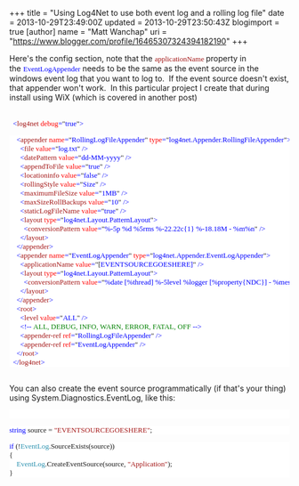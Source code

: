 +++
title = "Using Log4Net to use both event log and a rolling log file"
date = 2013-10-29T23:49:00Z
updated = 2013-10-29T23:50:43Z
blogimport = true 
[author]
	name = "Matt Wanchap"
	uri = "https://www.blogger.com/profile/16465307324394182190"
+++

Here's the config section, note that the&nbsp;<span style="color: #a31515; font-family: Consolas; font-size: 13px;">applicationName</span><span style="color: blue; font-family: Consolas; font-size: 13px;">&nbsp;</span>property in the&nbsp;<span style="background-color: white; color: blue; font-family: Consolas; font-size: 13px;">EventLogAppender</span>&nbsp;needs to be the same as the event source in the windows event log that you want to log to. &nbsp;If the event source doesn't exist, that appender won't work. &nbsp;In this particular project I create that during install using WiX (which is covered in another post)<br /><div><br /></div><div><span style="color: blue; font-family: Consolas; font-size: 13px;">&nbsp; &lt;</span><span style="color: #a31515; font-family: Consolas; font-size: 13px;">log4net</span><span style="color: blue; font-family: Consolas; font-size: 13px;">&nbsp;</span><span style="color: red; font-family: Consolas; font-size: 13px;">debug</span><span style="color: blue; font-family: Consolas; font-size: 13px;">=</span><span style="background-color: white; font-family: Consolas; font-size: 13px;">"</span><span style="color: blue; font-family: Consolas; font-size: 13px;">true</span><span style="background-color: white; font-family: Consolas; font-size: 13px;">"</span><span style="color: blue; font-family: Consolas; font-size: 13px;">&gt;</span><br /><div><pre style="background-color: white; background-position: initial initial; background-repeat: initial initial; font-family: Consolas; font-size: 13px;"><span style="color: blue;">&nbsp;&nbsp;&nbsp;&nbsp;&lt;</span><span style="color: #a31515;">appender</span><span style="color: blue;">&nbsp;</span><span style="color: red;">name</span><span style="color: blue;">=</span>"<span style="color: blue;">RollingLogFileAppender</span>"<span style="color: blue;">&nbsp;</span><span style="color: red;">type</span><span style="color: blue;">=</span>"<span style="color: blue;">log4net.Appender.RollingFileAppender</span>"<span style="color: blue;">&gt;</span><br /><span style="color: blue;">&nbsp;&nbsp;&nbsp;&nbsp;&nbsp;&nbsp;&lt;</span><span style="color: #a31515;">file</span><span style="color: blue;">&nbsp;</span><span style="color: red;">value</span><span style="color: blue;">=</span>"<span style="color: blue;">log.txt</span>"<span style="color: blue;">&nbsp;/&gt;</span><br /><span style="color: blue;">&nbsp;&nbsp;&nbsp;&nbsp;&nbsp;&nbsp;&lt;</span><span style="color: #a31515;">datePattern</span><span style="color: blue;">&nbsp;</span><span style="color: red;">value</span><span style="color: blue;">=</span>"<span style="color: blue;">dd-MM-yyyy</span>"<span style="color: blue;">&nbsp;/&gt;</span><br /><span style="color: blue;">&nbsp;&nbsp;&nbsp;&nbsp;&nbsp;&nbsp;&lt;</span><span style="color: #a31515;">appendToFile</span><span style="color: blue;">&nbsp;</span><span style="color: red;">value</span><span style="color: blue;">=</span>"<span style="color: blue;">true</span>"<span style="color: blue;">&nbsp;/&gt;</span><br /><span style="color: blue;">&nbsp;&nbsp;&nbsp;&nbsp;&nbsp;&nbsp;&lt;</span><span style="color: #a31515;">locationinfo</span><span style="color: blue;">&nbsp;</span><span style="color: red;">value</span><span style="color: blue;">=</span>"<span style="color: blue;">false</span>"<span style="color: blue;">&nbsp;/&gt;</span><br /><span style="color: blue;">&nbsp;&nbsp;&nbsp;&nbsp;&nbsp;&nbsp;&lt;</span><span style="color: #a31515;">rollingStyle</span><span style="color: blue;">&nbsp;</span><span style="color: red;">value</span><span style="color: blue;">=</span>"<span style="color: blue;">Size</span>"<span style="color: blue;">&nbsp;/&gt;</span><br /><span style="color: blue;">&nbsp;&nbsp;&nbsp;&nbsp;&nbsp;&nbsp;&lt;</span><span style="color: #a31515;">maximumFileSize</span><span style="color: blue;">&nbsp;</span><span style="color: red;">value</span><span style="color: blue;">=</span>"<span style="color: blue;">1MB</span>"<span style="color: blue;">&nbsp;/&gt;</span><br /><span style="color: blue;">&nbsp;&nbsp;&nbsp;&nbsp;&nbsp;&nbsp;&lt;</span><span style="color: #a31515;">maxSizeRollBackups</span><span style="color: blue;">&nbsp;</span><span style="color: red;">value</span><span style="color: blue;">=</span>"<span style="color: blue;">10</span>"<span style="color: blue;">&nbsp;/&gt;</span><br /><span style="color: blue;">&nbsp;&nbsp;&nbsp;&nbsp;&nbsp;&nbsp;&lt;</span><span style="color: #a31515;">staticLogFileName</span><span style="color: blue;">&nbsp;</span><span style="color: red;">value</span><span style="color: blue;">=</span>"<span style="color: blue;">true</span>"<span style="color: blue;">&nbsp;/&gt;</span><br /><span style="color: blue;">&nbsp;&nbsp;&nbsp;&nbsp;&nbsp;&nbsp;&lt;</span><span style="color: #a31515;">layout</span><span style="color: blue;">&nbsp;</span><span style="color: red;">type</span><span style="color: blue;">=</span>"<span style="color: blue;">log4net.Layout.PatternLayout</span>"<span style="color: blue;">&gt;</span><br /><span style="color: blue;">&nbsp;&nbsp;&nbsp;&nbsp;&nbsp;&nbsp;&nbsp;&nbsp;&lt;</span><span style="color: #a31515;">conversionPattern</span><span style="color: blue;">&nbsp;</span><span style="color: red;">value</span><span style="color: blue;">=</span>"<span style="color: blue;">%-5p&nbsp;%d&nbsp;%5rms&nbsp;%-22.22c{1}&nbsp;%-18.18M&nbsp;-&nbsp;%m%n</span>"<span style="color: blue;">&nbsp;/&gt;</span><br /><span style="color: blue;">&nbsp;&nbsp;&nbsp;&nbsp;&nbsp;&nbsp;&lt;/</span><span style="color: #a31515;">layout</span><span style="color: blue;">&gt;</span><br /><span style="color: blue;">&nbsp;&nbsp;&nbsp;&nbsp;&lt;/</span><span style="color: #a31515;">appender</span><span style="color: blue;">&gt;</span><br /><span style="color: blue;">&nbsp;&nbsp;&nbsp;&nbsp;&lt;</span><span style="color: #a31515;">appender</span><span style="color: blue;">&nbsp;</span><span style="color: red;">name</span><span style="color: blue;">=</span>"<span style="color: blue;">EventLogAppender</span>"<span style="color: blue;">&nbsp;</span><span style="color: red;">type</span><span style="color: blue;">=</span>"<span style="color: blue;">log4net.Appender.EventLogAppender</span>"<span style="color: blue;">&gt;</span><br /><span style="color: blue;">&nbsp;&nbsp;&nbsp;&nbsp;&nbsp;&nbsp;&lt;</span><span style="color: #a31515;">applicationName</span><span style="color: blue;">&nbsp;</span><span style="color: red;">value</span><span style="color: blue;">=</span>"[<span style="color: blue;">EVENTSOURCEGOESHERE]</span>"<span style="color: blue;">&nbsp;/&gt;</span><br /><span style="color: blue;">&nbsp;&nbsp;&nbsp;&nbsp;&nbsp;&nbsp;&lt;</span><span style="color: #a31515;">layout</span><span style="color: blue;">&nbsp;</span><span style="color: red;">type</span><span style="color: blue;">=</span>"<span style="color: blue;">log4net.Layout.PatternLayout</span>"<span style="color: blue;">&gt;</span><br /><span style="color: blue;">&nbsp;&nbsp;&nbsp;&nbsp;&nbsp;&nbsp;&nbsp;&nbsp;&lt;</span><span style="color: #a31515;">conversionPattern</span><span style="color: blue;">&nbsp;</span><span style="color: red;">value</span><span style="color: blue;">=</span>"<span style="color: blue;">%date&nbsp;[%thread]&nbsp;%-5level&nbsp;%logger&nbsp;[%property{NDC}]&nbsp;-&nbsp;%message%newline</span>"<span style="color: blue;">&nbsp;/&gt;</span><br /><span style="color: blue;">&nbsp;&nbsp;&nbsp;&nbsp;&nbsp;&nbsp;&lt;/</span><span style="color: #a31515;">layout</span><span style="color: blue;">&gt;</span><br /><span style="color: blue;">&nbsp;&nbsp;&nbsp;&nbsp;&lt;/</span><span style="color: #a31515;">appender</span><span style="color: blue;">&gt;</span><br /><span style="color: blue;">&nbsp;&nbsp;&nbsp;&nbsp;&lt;</span><span style="color: #a31515;">root</span><span style="color: blue;">&gt;</span><br /><span style="color: blue;">&nbsp;&nbsp;&nbsp;&nbsp;&nbsp;&nbsp;&lt;</span><span style="color: #a31515;">level</span><span style="color: blue;">&nbsp;</span><span style="color: red;">value</span><span style="color: blue;">=</span>"<span style="color: blue;">ALL</span>"<span style="color: blue;">&nbsp;/&gt;</span><br /><span style="color: blue;">&nbsp;&nbsp;&nbsp;&nbsp;&nbsp;&nbsp;&lt;!--</span><span style="color: green;">&nbsp;ALL,&nbsp;DEBUG,&nbsp;INFO,&nbsp;WARN,&nbsp;ERROR,&nbsp;FATAL,&nbsp;OFF&nbsp;</span><span style="color: blue;">--&gt;</span><br /><span style="color: blue;">&nbsp;&nbsp;&nbsp;&nbsp;&nbsp;&nbsp;&lt;</span><span style="color: #a31515;">appender-ref</span><span style="color: blue;">&nbsp;</span><span style="color: red;">ref</span><span style="color: blue;">=</span>"<span style="color: blue;">RollingLogFileAppender</span>"<span style="color: blue;">&nbsp;/&gt;</span><br /><span style="color: blue;">&nbsp;&nbsp;&nbsp;&nbsp;&nbsp;&nbsp;&lt;</span><span style="color: #a31515;">appender-ref</span><span style="color: blue;">&nbsp;</span><span style="color: red;">ref</span><span style="color: blue;">=</span>"<span style="color: blue;">EventLogAppender</span>"<span style="color: blue;">&nbsp;/&gt;</span><br /><span style="color: blue;">&nbsp;&nbsp;&nbsp;&nbsp;&lt;/</span><span style="color: #a31515;">root</span><span style="color: blue;">&gt;</span><br /><span style="color: blue;">&nbsp;&nbsp;&lt;/</span><span style="color: #a31515;">log4net</span><span style="color: blue;">&gt;</span></pre><br />You can also create the event source programmatically (if that's your thing) using System.Diagnostics.EventLog, like this:<br /><pre style="background-color: white; background-position: initial initial; background-repeat: initial initial; font-family: Consolas; font-size: 13px;"><span style="color: blue;"><br /></span></pre><pre style="background-color: white; background-position: initial initial; background-repeat: initial initial; font-family: Consolas; font-size: 13px;"><span style="color: blue;">string</span>&nbsp;source&nbsp;=&nbsp;<span style="color: #a31515;">"EVENTSOURCEGOESHERE"</span>;<br /></pre><pre style="background-color: white; background-position: initial initial; background-repeat: initial initial; font-family: Consolas; font-size: 13px;"><span style="color: blue;">if</span>&nbsp;(!<span style="color: #2b91af;">EventLog</span>.SourceExists(source))<br />{<br />&nbsp;&nbsp;&nbsp;&nbsp;<span style="color: #2b91af;">EventLog</span>.CreateEventSource(source,&nbsp;<span style="color: #a31515;">"Application"</span>);<br />}</pre></div></div>

